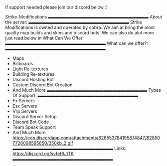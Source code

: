 If support needed please join our discord below :)



Strike-Modifications
▬▬▬▬▬▬▬▬▬▬▬▬▬▬▬▬▬▬▬▬▬▬▬
About the server:
▬▬▬▬▬▬▬▬▬▬▬▬▬▬▬▬▬▬▬▬▬▬▬
Strike Modifications is owned and operated by cobra.
We aim at bring the most quailty map builds and skins and discord bots.
We can also do alot more just read below in What Can We Offer
▬▬▬▬▬▬▬▬▬▬▬▬▬▬▬▬▬▬▬▬▬▬▬
What can we offer?:
▬▬▬▬▬▬▬▬▬▬▬▬▬▬▬▬▬▬▬▬▬▬▬
* Maps
* Billboards
* Light Re-textures
* Building Re-textures
* Discord Hosting Bot
* Custom Discord Bot Creation
* And Much More
▬▬▬▬▬▬▬▬▬▬▬▬▬▬▬▬▬▬▬▬▬▬▬
Types Of Support:
▬▬▬▬▬▬▬▬▬▬▬▬▬▬▬▬▬▬▬▬▬▬▬
* Fx Servers
* Esx Servers
* Vrp Servers
* Discord Server Setup
* Discord Bot Code
* Team Speak Support
* And Much More
https://cdn.discordapp.com/attachments/826553784195874847/828507726098595850/350kb_2.gif
▬▬▬▬▬▬▬▬▬▬▬▬▬▬▬▬▬▬▬▬▬▬▬
Links: https://discord.gg/svfef6JtTK
▬▬▬▬▬▬▬▬▬▬▬▬▬▬▬▬▬▬▬▬▬▬▬
